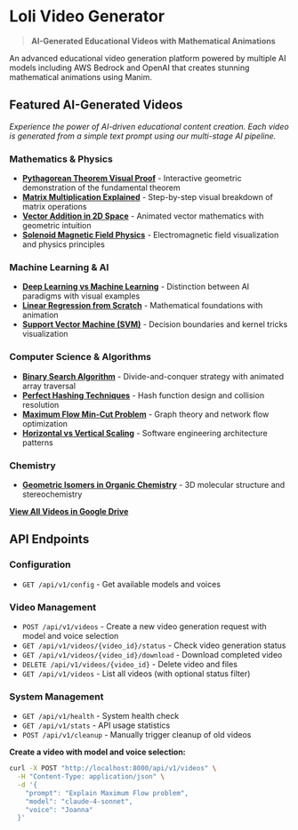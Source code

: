 # Loli Video Generator

> **AI-Generated Educational Videos with Mathematical Animations**

An advanced educational video generation platform powered by multiple AI models including AWS Bedrock and OpenAI that creates stunning mathematical animations using Manim.

## **Featured AI-Generated Videos**

*Experience the power of AI-driven educational content creation. Each video is generated from a simple text prompt using our multi-stage AI pipeline.*

### **Mathematics & Physics**
- **[Pythagorean Theorem Visual Proof](https://drive.google.com/file/d/1W6SSUpsupFJBGsY4lsCiCEpCabvubSdw/view?usp=drive_link)** - Interactive geometric demonstration of the fundamental theorem
- **[Matrix Multiplication Explained](https://drive.google.com/file/d/1OCSYi6uJcVksfRSRJnlTZsLm19P8BNd4/view?usp=drive_link)** - Step-by-step visual breakdown of matrix operations
- **[Vector Addition in 2D Space](https://drive.google.com/file/d/1UPJFFhrDHfXxWxeOr66Xyk6DPvJ-Xrg9/view?usp=drive_link)** - Animated vector mathematics with geometric intuition
- **[Solenoid Magnetic Field Physics](https://drive.google.com/file/d/1PnBSnhaJwRTIKrOl96FKSbC8w75R9JIb/view?usp=drive_link)** - Electromagnetic field visualization and physics principles

### **Machine Learning & AI**
- **[Deep Learning vs Machine Learning](https://drive.google.com/file/d/1O17pIA7vCQOK8MfmUqn2feNcYTeUFQM8/view?usp=drive_link)** - Distinction between AI paradigms with visual examples
- **[Linear Regression from Scratch](https://drive.google.com/file/d/17atRcaWlTKFZX85hACK1QK7js3XSJoE5/view?usp=drive_link)** - Mathematical foundations with animation
- **[Support Vector Machine (SVM)](https://drive.google.com/file/d/1S48kPJqnKGFdZWIPR30PkYUWaxF6YTlH/view?usp=drive_link)** - Decision boundaries and kernel tricks visualization

### **Computer Science & Algorithms**
- **[Binary Search Algorithm](https://drive.google.com/file/d/1XrDg_KE68KC_95kB8jP9wuFSndr7kjZU/view?usp=drive_link)** - Divide-and-conquer strategy with animated array traversal
- **[Perfect Hashing Techniques](https://drive.google.com/file/d/1l12I31p_FQcP2_7spK7bhMIFBPziBeLg/view?usp=drive_link)** - Hash function design and collision resolution
- **[Maximum Flow Min-Cut Problem](https://drive.google.com/file/d/1X0Q0bpgjpBg79C5ILcViTg3lUG_zxQS6/view?usp=drive_link)** - Graph theory and network flow optimization
- **[Horizontal vs Vertical Scaling](https://drive.google.com/file/d/15gvas3UmJ1h56xzf0Zds7x54OtvYtB6G/view?usp=drive_link)** - Software engineering architecture patterns

### **Chemistry**
- **[Geometric Isomers in Organic Chemistry](https://drive.google.com/file/d/1nAxLbANKIiKcRm-IvrSFWXzwY9riCBsX/view?usp=drive_link)** - 3D molecular structure and stereochemistry

[**View All Videos in Google Drive**](https://drive.google.com/drive/folders/1Kwbone8isI3VavxUGmVjprTHNCfXL_EZ?usp=drive_link)

## API Endpoints

### Configuration

- `GET /api/v1/config` - Get available models and voices

### Video Management

- `POST /api/v1/videos` - Create a new video generation request with model and voice selection
- `GET /api/v1/videos/{video_id}/status` - Check video generation status
- `GET /api/v1/videos/{video_id}/download` - Download completed video 
- `DELETE /api/v1/videos/{video_id}` - Delete video and files
- `GET /api/v1/videos` - List all videos (with optional status filter)

### System Management
- `GET /api/v1/health` - System health check
- `GET /api/v1/stats` - API usage statistics
- `POST /api/v1/cleanup` - Manually trigger cleanup of old videos

**Create a video with model and voice selection:**
```bash
curl -X POST "http://localhost:8000/api/v1/videos" \
  -H "Content-Type: application/json" \
  -d '{
    "prompt": "Explain Maximum Flow problem",
    "model": "claude-4-sonnet",
    "voice": "Joanna"
  }'
```



